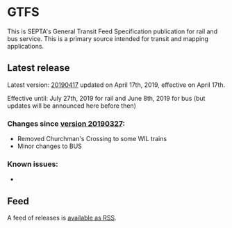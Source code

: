 # GTFS

This is SEPTA's General Transit Feed Specification publication for rail and bus service. This is a primary source intended for transit and mapping applications.

## Latest release

Latest version: [20190417](https://github.com/septadev/GTFS/releases/tag/v201904170) updated on April 17th, 2019, effective on April 17th.

Effective until: July 27th, 2019 for rail and June 8th, 2019 for bus (but updates will be announced here before then)

### Changes since [version 20190327](https://github.com/septadev/GTFS/releases/tag/v201903270): 
 
*   Removed Churchman's Crossing to some WIL trains
*   Minor changes to BUS

### Known issues:

* 

## Feed

A feed of releases is [available as RSS](https://github.com/septadev/GTFS/releases.atom).

